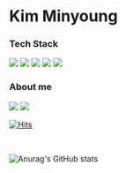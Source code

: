 # Kim Minyoung

### Tech Stack

<div>
<img src="https://img.shields.io/badge/JavaScript-F7DF1E?style=flat&logo=JavaScript&logoColor=white">
<img src="https://img.shields.io/badge/TypeScript-3178C6?style=flat&logo=TypeScript&logoColor=white">
<img src="https://img.shields.io/badge/React-61DAFB?style=flat&logo=React&logoColor=white">
  <img src="https://img.shields.io/badge/React native-61DAFB?style=flat&logo=React&logoColor=white">
<img src="https://img.shields.io/badge/Next.js-000000?style=flat&logo=Next.js&logoColor=white"> 
</div>

### About me

<div>
<a href="https://velog.io/@alsendrha1/posts" target="_blank"><img src="https://img.shields.io/badge/Velog-20C997?style=flat&logo=Velog&logoColor=white"></a>
<a href="mailto:alsendrha@naver.com" target="_blank"><img src="https://img.shields.io/badge/Email-8B89CC?style=flat&logo=Mail.Ru&logoColor=white"></a>
</div>

[![Hits](https://hits.seeyoufarm.com/api/count/incr/badge.svg?url=https://github.com/alsendrha%2Fgjbae1212%2Fhit-counter&count_bg=%23000000&title_bg=%23FF0000&icon=&icon_color=%23FF0000&title=%EB%B0%A9%EB%AC%B8%EC%9E%90&edge_flat=false)](https://github.com/alsendrha)

<br>

![Anurag's GitHub stats](https://github-readme-stats.vercel.app/api?username=alsendrha&theme=react&show_icons=true)
